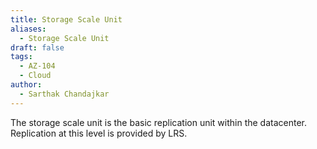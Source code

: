 ```yaml
---
title: Storage Scale Unit
aliases:
  - Storage Scale Unit
draft: false
tags:
  - AZ-104
  - Cloud
author:
  - Sarthak Chandajkar
---
```

 The storage scale unit is the basic replication unit within the datacenter. Replication at this level is provided by LRS.



